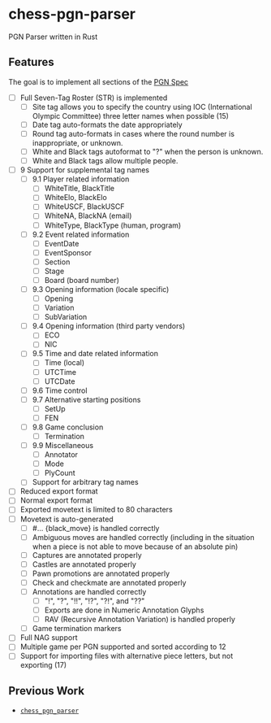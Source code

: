 # chess-pgn-parser
PGN Parser written in Rust

## Features
The goal is to implement all sections of the [PGN
Spec](https://www.chessclub.com/user/help/pgn-spec)
- [ ] Full Seven-Tag Roster (STR) is implemented
  - [ ] Site tag allows you to specify the country using IOC (International
    Olympic Committee) three letter names when possible (15)
  - [ ] Date tag auto-formats the date appropriately
  - [ ] Round tag auto-formats in cases where the round number is inappropriate,
    or unknown.
  - [ ] White and Black tags autoformat to "?" when the person is unknown.
  - [ ] White and Black tags allow multiple people.
- [ ] 9 Support for supplemental tag names
  - [ ] 9.1 Player related information
    - [ ] WhiteTitle, BlackTitle
    - [ ] WhiteElo, BlackElo
    - [ ] WhiteUSCF, BlackUSCF
    - [ ] WhiteNA, BlackNA (email)
    - [ ] WhiteType, BlackType (human, program)
  - [ ] 9.2 Event related information
    - [ ] EventDate
    - [ ] EventSponsor
    - [ ] Section
    - [ ] Stage
    - [ ] Board (board number)
  - [ ] 9.3 Opening information (locale specific)
    - [ ] Opening
    - [ ] Variation
    - [ ] SubVariation
  - [ ] 9.4 Opening information (third party vendors)
    - [ ] ECO
    - [ ] NIC
  - [ ] 9.5 Time and date related information
    - [ ] Time (local)
    - [ ] UTCTime
    - [ ] UTCDate
  - [ ] 9.6 Time control
  - [ ] 9.7 Alternative starting positions
    - [ ] SetUp
    - [ ] FEN
  - [ ] 9.8 Game conclusion
    - [ ] Termination
  - [ ] 9.9 Miscellaneous
    - [ ] Annotator
    - [ ] Mode
    - [ ] PlyCount
  - [ ] Support for arbitrary tag names
- [ ] Reduced export format
- [ ] Normal export format
- [ ] Exported movetext is limited to 80 characters
- [ ] Movetext is auto-generated
  - [ ] #... {black_move} is handled correctly
  - [ ] Ambiguous moves are handled correctly (including in the situation when a
    piece is not able to move because of an absolute pin)
  - [ ] Captures are annotated properly
  - [ ] Castles are annotated properly
  - [ ] Pawn promotions are annotated properly
  - [ ] Check and checkmate are annotated properly
  - [ ] Annotations are handled correctly
    - [ ] "!", "?", "!!", "!?", "?!", and "??"
    - [ ] Exports are done in Numeric Annotation Glyphs
    - [ ] RAV (Recursive Annotation Variation) is handled properly
  - [ ] Game termination markers
- [ ] Full NAG support
- [ ] Multiple game per PGN supported and sorted according to 12
- [ ] Support for importing files with alternative piece letters, but not
  exporting (17)

## Previous Work
- [`chess_pgn_parser`](https://github.com/hwiechers/chess_pgn_parser/)
